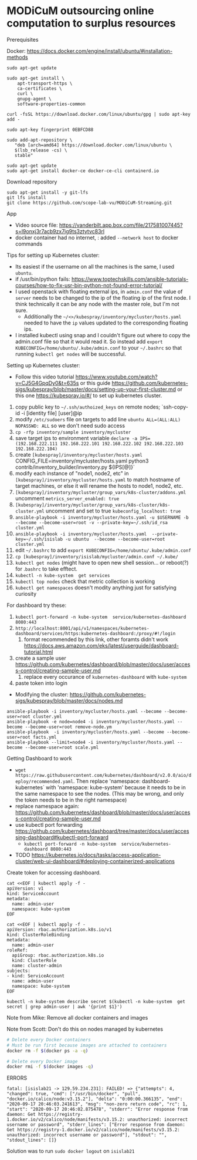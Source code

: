 # MODiCuM outsourcing online computation to surplus resources

Prerequisites

Docker: https://docs.docker.com/engine/install/ubuntu/#installation-methods
```
sudo apt-get update

sudo apt-get install \
    apt-transport-https \
    ca-certificates \
    curl \
    gnupg-agent \
    software-properties-common
    
curl -fsSL https://download.docker.com/linux/ubuntu/gpg | sudo apt-key add -

sudo apt-key fingerprint 0EBFCD88

sudo add-apt-repository \
   "deb [arch=amd64] https://download.docker.com/linux/ubuntu \
   $(lsb_release -cs) \
   stable"

sudo apt-get update
sudo apt-get install docker-ce docker-ce-cli containerd.io

```

Download repository
```
sudo apt-get install -y git-lfs
git lfs install
git clone https://github.com/scope-lab-vu/MODiCuM-Streaming.git
```

App

* Video source file: https://vanderbilt.app.box.com/file/217581007445?s=l9onxj3r7acb9zx7ig9ts3ztytvc83rl
* docker container had no internet, : added `--network host` to docker commands

Tips for setting up Kubernetes cluster:

* Its easiest if the username on all the machines is the same, I used `ubuntu`.
* if /usr/bin/python fails: https://www.toptechskills.com/ansible-tutorials-courses/how-to-fix-usr-bin-python-not-found-error-tutorial/
* I used openstack with floating external ips, in `admin.conf` the value of `server` needs to be changed to the ip of the floating ip of the first node. I think technically it can be any node with the master role, but I'm not sure. 
    * Additionally the `~/<>/kubespray/inventory/mycluster/hosts.yaml` needed to have the `ip` values updated to the corresponding floating ips. 
* I installed kubectl using snap and I couldn't figure out where to copy the admin.conf file so that it would read it. So instead add `export KUBECONFIG=/home/ubuntu/.kube/admin.conf` to your `~/.bashrc` so that running `kubectl get nodes` will be successful. 


Setting up Kubernetes cluster:

* Follow this video tutorial https://www.youtube.com/watch?v=CJ5G4GpqDy0&t=635s or this guide https://github.com/kubernetes-sigs/kubespray/blob/master/docs/setting-up-your-first-cluster.md or this one https://kubespray.io/#/ to set up kubernetes cluster.

1. copy public key to `~/.ssh/authoized_keys` on remote nodes; `ssh-copy-id -i [identity file] [user]@ip
1. modify `/etc/sudoers` file on targets to add line `ubuntu ALL=(ALL:ALL) NOPASSWD: ALL` so we don't need sudo access
1. `cp -rfp inventory/sample inventory/mycluster`
1. save target ips to environment variable `declare -a IPS=(192.168.222.111 192.168.222.101 192.168.222.102 192.168.222.103 192.168.222.104)`
1. create `[kubespray]/inventory/mycluster/hosts.yaml `CONFIG_FILE=inventory/mycluster/hosts.yaml python3 contrib/inventory_builder/inventory.py ${IPS[@]}`
1. modify each instance of "node1, node2, etc" in `[kubespray]/inventory/mycluster/hosts.yaml` to match hostname of target machines, or else it will rename the hosts to node1, node2, etc.
1. `[kubespray]/inventory/mycluster/group_vars/k8s-cluster/addons.yml` uncomment `metrics_server_enabled: true`
1. `[kubespray]/inventory/mycluster/group_vars/k8s-cluster/k8s-cluster.yml` uncomment and set to true `kubeconfig_localhost: true`
1. `ansible-playbook -i inventory/mycluster/hosts.yaml -u $USERNAME -b --become --become-user=root -v --private-key=~/.ssh/id_rsa cluster.yml`
1. `ansible-playbook -i inventory/mycluster/hosts.yaml  --private-key=~/.ssh/isislab -u ubuntu  --become --become-user=root cluster.yml`
1. edit `~/.bashrc` to add `export KUBECONFIG=/home/ubuntu/.kube/admin.conf`
1. `cp [kubespray]/inventory/isislab/mycluster/admin.conf ~/.kube/`
1. `kubectl get nodes` (might have to open new shell session... or reboot(?) for .`bashrc` to take efftect.
1. `kubectl -n kube-system  get services`
1. `kubectl top nodes` check that metric collection is working
1. `kubectl get namespaces` doesn't modity anything just for satisfying curiosity

For dashboard try these:
1. `kubectl port-forward -n kube-system  service/kubernetes-dashboard 8080:443`
1. `http://localhost:8001/api/v1/namespaces/kubernetes-dashboard/services/https:kubernetes-dashboard:/proxy/#!/login` 
    1. format recommended by this link, other foramts didn't work https://docs.aws.amazon.com/eks/latest/userguide/dashboard-tutorial.html
1. create a sample user https://github.com/kubernetes/dashboard/blob/master/docs/user/access-control/creating-sample-user.md
    1. replace every occurance of `kubernetes-dashboard` with `kube-system`
1. paste token into login




* Modifying the cluster: https://github.com/kubernetes-sigs/kubespray/blob/master/docs/nodes.md
```
ansible-playbook -i inventory/mycluster/hosts.yaml --become --become-user=root cluster.yml
ansible-playbook -e node=node4 -i inventory/mycluster/hosts.yaml --become --become-user=root remove-node.ym
ansible-playbook  -i inventory/mycluster/hosts.yaml --become --become-user=root facts.yml
ansible-playbook --limit=node4 -i inventory/mycluster/hosts.yaml --become --become-user=root scale.yml
```





Getting Dashboard to work
* `wget https://raw.githubusercontent.com/kubernetes/dashboard/v2.0.0/aio/deploy/recommended.yaml`. Then replace 'namespace: dashboard-kubernetes` with 'namespace: kube-system' because it needs to be in the same namespace to see the nodes. (This may be wrong, and only the token needs to be in the right namespace)
* replace namespace again: https://github.com/kubernetes/dashboard/blob/master/docs/user/access-control/creating-sample-user.md
* use kubectl port forwarding https://github.com/kubernetes/dashboard/tree/master/docs/user/accessing-dashboard#kubectl-port-forward
    * `kubectl port-forward -n kube-system  service/kubernetes-dashboard 8080:443`
* TODO https://kubernetes.io/docs/tasks/access-application-cluster/web-ui-dashboard/#deploying-containerized-applications


Create token for accessing dashboard. 

```
cat <<EOF | kubectl apply -f -
apiVersion: v1
kind: ServiceAccount
metadata:
  name: admin-user
  namespace: kube-system
EOF

cat <<EOF | kubectl apply -f -
apiVersion: rbac.authorization.k8s.io/v1
kind: ClusterRoleBinding
metadata:
  name: admin-user
roleRef:
  apiGroup: rbac.authorization.k8s.io
  kind: ClusterRole
  name: cluster-admin
subjects:
- kind: ServiceAccount
  name: admin-user
  namespace: kube-system
EOF
```
`kubectl -n kube-system describe secret $(kubectl -n kube-system  get secret | grep admin-user | awk '{print $1}')`

Note from Mike: Remove all docker containers and images 

Note from Scott: Don't do this on nodes managed by kubernetes
```bash
# Delete every Docker containers
# Must be run first because images are attached to containers
docker rm -f $(docker ps -a -q)

# Delete every Docker image
docker rmi -f $(docker images -q)
```


ERRORS
```
fatal: [isislab21 -> 129.59.234.231]: FAILED! => {"attempts": 4, "changed": true, "cmd": ["/usr/bin/docker", "pull", "docker.io/calico/node:v3.15.2"], "delta": "0:00:00.366135", "end": "2020-09-17 20:46:03.241613", "msg": "non-zero return code", "rc": 1, "start": "2020-09-17 20:46:02.875478", "stderr": "Error response from daemon: Get https://registry-1.docker.io/v2/calico/node/manifests/v3.15.2: unauthorized: incorrect username or password", "stderr_lines": ["Error response from daemon: Get https://registry-1.docker.io/v2/calico/node/manifests/v3.15.2: unauthorized: incorrect username or password"], "stdout": "", "stdout_lines": []}
```
Solution was to run `sudo docker logout` on `isislab21`
